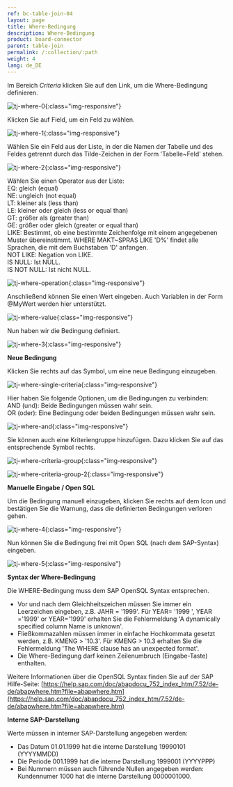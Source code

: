 ```yaml
---
ref: bc-table-join-04
layout: page
title: Where-Bedingung
description: Where-Bedingung
product: board-connector
parent: table-join
permalink: /:collection/:path
weight: 4
lang: de_DE
---
```


Im Bereich *Criteria* klicken Sie auf den Link, um die Where-Bedingung definieren. 

![tj-where-0](/img/content/tj-where-0.jpg){:class="img-responsive"}

Klicken Sie auf Field, um ein Feld zu wählen.

![tj-where-1](/img/content/tj-where-1.jpg){:class="img-responsive"}

Wählen Sie ein Feld aus der Liste, in der die Namen der Tabelle und des Feldes getrennt durch das Tilde-Zeichen in der Form 'Tabelle~Feld' stehen.

![tj-where-2](/img/content/tj-where-2.jpg){:class="img-responsive"}

Wählen Sie einen Operator aus der Liste:<br>
EQ: gleich (equal)<br>
NE: ungleich (not equal)<br>
LT: kleiner als (less than)<br>
LE: kleiner oder gleich (less or equal than) <br>
GT: größer als (greater than)<br>
GE: größer oder gleich (greater or equal than) <br>
LIKE: Bestimmt, ob eine bestimmte Zeichenfolge mit einem angegebenen Muster übereinstimmt. 
        WHERE MAKT~SPRAS LIKE 'D%' findet alle Sprachen, die mit dem Buchstaben 'D' anfangen.<br>
NOT LIKE: Negation von LIKE.<br>
IS NULL: Ist NULL.<br>
IS NOT NULL: Ist nicht NULL.

![tj-where-operation](/img/content/tj-where-operation.jpg){:class="img-responsive"}

Anschließend können Sie einen Wert eingeben. Auch Variablen in der Form @MyWert werden hier unterstützt. 

![tj-where-value](/img/content/tj-where-value.jpg){:class="img-responsive"}

Nun haben wir die Bedingung definiert. 

![tj-where-3](/img/content/tj-where-3.jpg){:class="img-responsive"}

**Neue Bedingung** 

Klicken Sie rechts auf das Symbol, um eine neue Bedingung einzugeben. 

![tj-where-single-criteria](/img/content/tj-where-single-criteria.jpg){:class="img-responsive"}

Hier haben Sie folgende Optionen, um die Bedingungen  zu verbinden:<br>
AND (und): Beide Bedingungen müssen wahr sein.<br>
OR (oder): Eine Bedingung oder beiden Bedingungen müssen wahr sein.

![tj-where-and](/img/content/tj-where-and.jpg){:class="img-responsive"}

Sie können auch eine Kriteriengruppe hinzufügen. Dazu klicken Sie auf das entsprechende Symbol rechts.

![tj-where-criteria-group](/img/content/tj-where-criteria-group.jpg){:class="img-responsive"}


![tj-where-criteria-group-2](/img/content/tj-where-criteria-group-2.jpg){:class="img-responsive"}

**Manuelle Eingabe / Open SQL** 

Um die Bedingung manuell einzugeben, klicken Sie rechts auf dem Icon und bestätigen Sie die Warnung, dass die definierten Bedingungen verloren gehen. 


![tj-where-4](/img/content/tj-where-4.jpg){:class="img-responsive"}

Nun können Sie die Bedingung frei mit Open SQL (nach dem SAP-Syntax) eingeben. 

![tj-where-5](/img/content/tj-where-5.jpg){:class="img-responsive"}

**Syntax der Where-Bedingung** 

Die WHERE-Bedingung muss dem SAP OpenSQL Syntax entsprechen.

- Vor und nach dem Gleichheitszeichen müssen Sie immer ein Leerzeichen eingeben, z.B. JAHR = '1999'. Für YEAR= '1999 ', YEAR ='1999' or YEAR='1999' erhalten Sie die Fehlermeldung 'A dynamically specified column Name is unknown'.
- Fließkommazahlen müssen immer in einfache Hochkommata gesetzt werden, z.B. KMENG > '10.3'.  Für KMENG > 10.3 erhalten Sie die Fehlermeldung 'The WHERE clause has an unexpected format'.
- Die Where-Bedingung darf keinen Zeilenumbruch (Eingabe-Taste) enthalten.

Weitere Informationen über die OpenSQL Syntax finden Sie auf der SAP Hilfe-Seite: [https://help.sap.com/doc/abapdocu_752_index_htm/7.52/de-de/abapwhere.htm?file=abapwhere.htm](https://help.sap.com/doc/abapdocu_752_index_htm/7.52/de-de/abapwhere.htm?file=abapwhere.htm)

**Interne SAP-Darstellung**

Werte müssen in interner SAP-Darstellung angegeben werden: 

- Das Datum 01.01.1999 hat die interne Darstellung 19990101 (YYYYMMDD)
- Die Periode 001.1999 hat die interne Darstellung  1999001 (YYYYPPP)
- Bei Nummern müssen auch führende Nullen angegeben werden: Kundennumer 1000 hat die interne Darstellung 0000001000.